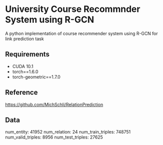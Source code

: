 # University Course Recommnder System using R-GCN

A python implementation of course recommender system using R-GCN for link prediction task

## Requirements
* CUDA 10.1
* torch==1.6.0
* torch-geometric==1.7.0

## Reference
https://github.com/MichSchli/RelationPrediction

## Data
num_entity: 41952
num_relation: 24
num_train_triples: 748751
num_valid_triples: 8956
num_test_triples: 27625

